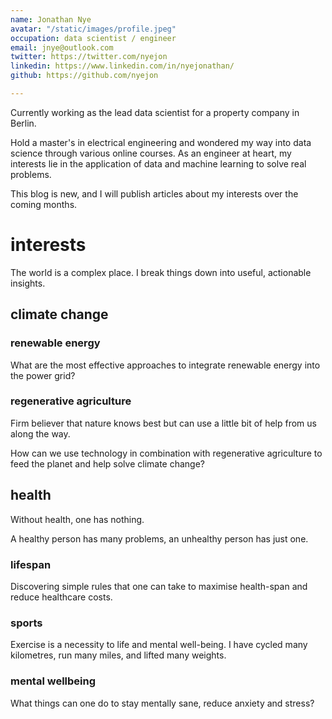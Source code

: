 ```yaml
---
name: Jonathan Nye
avatar: "/static/images/profile.jpeg"
occupation: data scientist / engineer
email: jnye@outlook.com
twitter: https://twitter.com/nyejon
linkedin: https://www.linkedin.com/in/nyejonathan/
github: https://github.com/nyejon

---
```

Currently working as the lead data scientist for a property company in Berlin.

Hold a master's in electrical engineering and wondered my way into data science through various online courses. As an engineer at heart, my interests lie in the application of data and machine learning to solve real problems.

This blog is new, and I will publish articles about my interests over the coming months.

# interests

The world is a complex place. I break things down into useful, actionable insights.

## climate change

### renewable energy

What are the most effective approaches to integrate renewable energy into the power grid?

### regenerative agriculture

Firm believer that nature knows best but can use a little bit of help from us along the way.

How can we use technology in combination with regenerative agriculture to feed the planet and help solve climate change?

## health

Without health, one has nothing.

A healthy person has many problems, an unhealthy person has just one.

### lifespan

Discovering simple rules that one can take to maximise health-span and reduce healthcare costs.

### sports

Exercise is a necessity to life and mental well-being. I have cycled many kilometres, run many miles, and lifted many weights.

### mental wellbeing

What things can one do to stay mentally sane, reduce anxiety and stress?